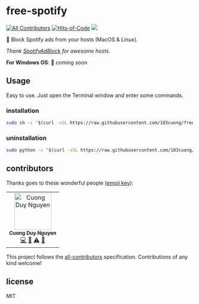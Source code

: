 # free-spotify

[![All Contributors](https://img.shields.io/badge/all_contributors-1-orange.svg)](#contributors)
[![Hits-of-Code](https://hitsofcode.com/github/103cuong/free-spotify)](https://hitsofcode.com/view/github/103cuong/free-spotify)
[![](https://img.shields.io/github/license/103cuong/free-spotify.svg)](https://github.com/103cuong/free-spotify/blob/master/LICENSE)

🔫 Block Spotify ads from your hosts (MacOS &amp; Linux).

*Thank [SpotifyAdBlock](https://github.com/x0uid/SpotifyAdBlock) for awesome hosts.*

**For Windows OS**: 🎉 coming soon

## Usage

Easy to use. Just open the Terminal window and enter some commands.

### installation

```sh
sudo sh -c "$(curl -sSL https://raw.githubusercontent.com/103cuong/free-spotify/master/install.sh)"
```

### uninstallation

```sh
sudo python -c "$(curl -sSL https://raw.githubusercontent.com/103cuong/free-spotify/master/uninstall.py)"
```

## contributors

Thanks goes to these wonderful people ([emoji key](https://allcontributors.org/docs/en/emoji-key)):

<!-- ALL-CONTRIBUTORS-LIST:START - Do not remove or modify this section -->
<!-- prettier-ignore -->
<table><tr><td align="center"><a href="http://103cuong.me"><img src="https://avatars0.githubusercontent.com/u/34389409?v=4" width="100px;" alt="Cuong Duy Nguyen"/><br /><sub><b>Cuong Duy Nguyen</b></sub></a><br /><a href="https://github.com/103cuong/free-spotify/commits?author=103cuong" title="Code">💻</a> <a href="https://github.com/103cuong/free-spotify/commits?author=103cuong" title="Documentation">📖</a> <a href="https://github.com/103cuong/free-spotify/commits?author=103cuong" title="Tests">⚠️</a> <a href="#review-103cuong" title="Reviewed Pull Requests">👀</a></td></tr></table>

<!-- ALL-CONTRIBUTORS-LIST:END -->

This project follows the [all-contributors](https://github.com/all-contributors/all-contributors) specification. Contributions of any kind welcome!

## license

MIT
